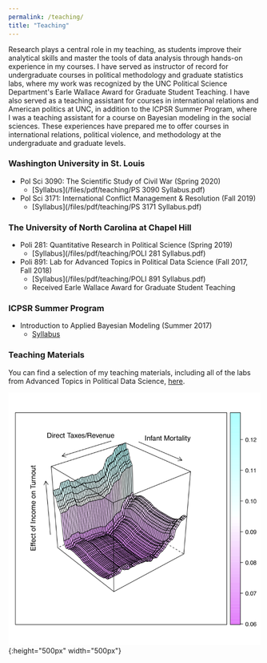```yaml
---
permalink: /teaching/
title: "Teaching"
---
```


Research plays a central role in my teaching, as students improve their analytical skills and master the tools of data analysis through hands-on experience in my courses. I have served as instructor of record for undergraduate courses in political methodology and graduate statistics labs, where my work was recognized by the UNC Political Science Department's Earle Wallace Award for Graduate Student Teaching. I have also served as a teaching assistant for courses in international relations and American politics at UNC, in addition to the ICPSR Summer Program, where I was a teaching assistant for a course on Bayesian modeling in the social sciences. These experiences have prepared me to offer courses in international relations, political violence, and methodology at the undergraduate and graduate levels.

### Washington University in St. Louis
- Pol Sci 3090: The Scientific Study of Civil War (Spring 2020)
    - [Syllabus](/files/pdf/teaching/PS 3090 Syllabus.pdf)
- Pol Sci 3171: International Conflict Management & Resolution (Fall 2019)
    - [Syllabus](/files/pdf/teaching/PS 3171 Syllabus.pdf)

### The University of North Carolina at Chapel Hill
- Poli 281: Quantitative Research in Political Science (Spring 2019)
    - [Syllabus](/files/pdf/teaching/POLI 281 Syllabus.pdf)
- Poli 891: Lab for Advanced Topics in Political Data Science (Fall 2017, Fall 2018)
    - [Syllabus](/files/pdf/teaching/POLI 891 Syllabus.pdf)
    - Received Earle Wallace Award for Graduate Student Teaching

### ICPSR Summer Program
- Introduction to Applied Bayesian Modeling (Summer 2017)
    - [Syllabus](/files/pdf/teaching/bayes2017.pdf)

### Teaching Materials
You can find a selection of my teaching materials, including all of the labs from Advanced Topics in Political Data Science, [here](../teaching-materials).

![](/images/teaching/pdp.png){:height="500px" width="500px"}